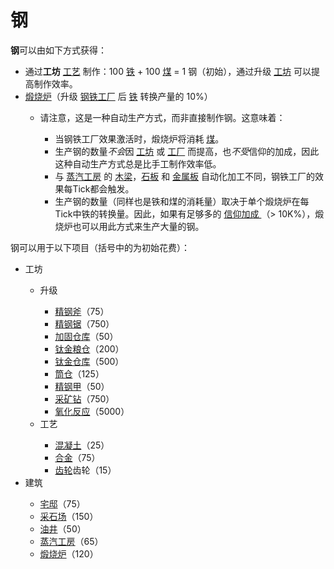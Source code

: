# 钢

  <p><strong>钢</a></strong>可以由如下方式获得：</p>
  <ul>
   <li>通过<strong>工坊</strong> <a href="?file=001-猫咪百科/04-工坊/02-工艺">工艺</a> 制作：100  <a href="?file=003-资源大全/05-铁">铁</a> + 100 <a href="?file=003-资源大全/04-煤">煤</a> = 1 钢（初始），通过升级 <a href="?file=001-猫咪百科/01-建筑物/08-其它建筑#工坊">工坊</a> 可以提高制作效率。</li>
   <li><a href="?file=001-猫咪百科/01-建筑物/06-工业建筑#煅烧炉">煅烧炉</a>（升级 <a href="?file=001-猫咪百科/04-工坊/01-升级#钢铁工厂">钢铁工厂</a> 后  <a href="?file=003-资源大全/05-铁">铁</a> 转换产量的 10%）</li>
   <ul>
    <li>请注意，这是一种自动生产方式，而非直接制作钢。这意味着：</li>
    <ul>
     <li>当钢铁工厂效果激活时，煅烧炉将消耗 <a href="?file=003-资源大全/04-煤">煤</a>。</li>
     <li>生产钢的数量<em>不会</em>因 <a href="?file=001-猫咪百科/01-建筑物/08-其它建筑#工坊">工坊</a> 或 <a href="?file=001-猫咪百科/01-建筑物/06-工业建筑#工厂">工厂</a> 而提高，也<em>不受</em>信仰的加成，因此这种自动生产方式总是比手工制作效率低。</li>
     <li>与 <a href="?file=001-猫咪百科/01-建筑物/06-工业建筑#蒸汽工房">蒸汽工房</a> 的 <a href="?file=003-资源大全/24-木梁">木梁</a>，<a href="?file=003-资源大全/28-石板">石板</a> 和 <a href="?file=003-资源大全/30-金属板">金属板</a> 自动化加工不同，钢铁工厂的效果每Tick都会触发。</li>
     <li>生产钢的数量（同样也是铁和煤的消耗量）取决于单个煅烧炉在每Tick中铁的转换量。因此，如果有足够多的 <a href="?file=001-猫咪百科/06-宗教/002-太阳教团#太阳革命">信仰加成 </a>（&gt; 10K%），煅烧炉也可以用此方式来生产大量的钢。</li>
    </ul>
   </ul>
  </ul>
  <p>钢可以用于以下项目（括号中的为初始花费）：</p>
  <ul>
   <li>工坊</li>
   <ul>
    <li>升级</li>
    <ul>
     <li><a href="?file=001-猫咪百科/04-工坊/01-升级#精钢斧">精钢斧</a>（75）</li>
     <li><a href="?file=001-猫咪百科/04-工坊/01-升级#精钢锯">精钢锯</a>（750）</li>
     <li><a href="?file=001-猫咪百科/04-工坊/01-升级#加强仓库">加固仓库</a>（50）</li>
     <li><a href="?file=001-猫咪百科/04-工坊/01-升级#钛金粮仓">钛金粮仓</a>（200）</li>
     <li><a href="?file=001-猫咪百科/04-工坊/01-升级#钛金仓库">钛金仓库</a>（500）</li>
     <li><a href="?file=001-猫咪百科/04-工坊/01-升级#筒仓">筒仓</a>（125）</li>
     <li><a href="?file=001-猫咪百科/04-工坊/01-升级#精钢甲">精钢甲</a>（50）</li>
     <li><a href="?file=001-猫咪百科/04-工坊/01-升级#采矿钻">采矿钻</a>（750）</li>
     <li><a href="?file=001-猫咪百科/04-工坊/01-升级#氧化反应">氧化反应</a>（5000）</li>
    </ul>
    <li>工艺</li>
    <ul>
     <li><a href="?file=003-资源大全/29-混凝土">混凝土</a>（25）</li>
     <li><a href="?file=003-资源大全/33-合金">合金</a>（75）</li>
     <li><a href="?file=003-资源大全/32-齿轮">齿轮</a>齿轮</a>（15）</li>
    </ul>
   </ul>
   <li>建筑</li>
   <ul>
    <li><a href="?file=001-猫咪百科/01-建筑物/02-猫口建筑#宅邸">宅邸</a>（75）</li>
    <li><a href="?file=001-猫咪百科/01-建筑物/05-资源建筑#采石场">采石场</a>（150）</li>
    <li><a href="?file=001-猫咪百科/01-建筑物/05-资源建筑#油井">油井</a>（50）</li>
    <li><a href="?file=001-猫咪百科/01-建筑物/06-工业建筑#蒸汽工房">蒸汽工房</a>（65）</li>
    <li><a href="?file=001-猫咪百科/01-建筑物/06-工业建筑#煅烧炉">煅烧炉</a>（120）</li>
   </ul>
  </ul>
